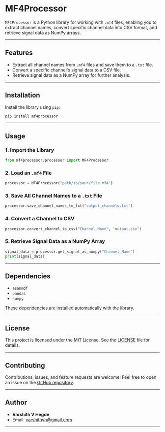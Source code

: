 # **MF4Processor**

`MF4Processor` is a Python library for working with `.mf4` files, enabling you to extract channel names, convert specific channel data into CSV format, and retrieve signal data as NumPy arrays.

---

## **Features**
- Extract all channel names from `.mf4` files and save them to a `.txt` file.
- Convert a specific channel's signal data to a CSV file.
- Retrieve signal data as a NumPy array for further analysis.

---

## **Installation**

Install the library using `pip`:

```bash
pip install mf4processor
```

---

## **Usage**

### **1. Import the Library**

```python
from mf4processor.processor import MF4Processor
```

### **2. Load an `.mf4` File**

```python
processor = MF4Processor("path/to/your/file.mf4")
```

### **3. Save All Channel Names to a `.txt` File**

```python
processor.save_channel_names_to_txt("output_channels.txt")
```

### **4. Convert a Channel to CSV**

```python
processor.convert_channel_to_csv("Channel_Name", "output.csv")
```

### **5. Retrieve Signal Data as a NumPy Array**

```python
signal_data = processor.get_signal_as_numpy("Channel_Name")
print(signal_data)
```

---

## **Dependencies**

- `asammdf`
- `pandas`
- `numpy`

These dependencies are installed automatically with the library.

---

## **License**

This project is licensed under the MIT License. See the [LICENSE](LICENSE) file for details.

---

## **Contributing**

Contributions, issues, and feature requests are welcome! Feel free to open an issue on the [GitHub repository](https://github.com/varshithvhegde/mf4processor).

---

## **Author**

- **Varshith V Hegde**
- Email: varshithvh@gmail.com

---